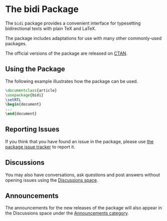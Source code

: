 # The bidi Package
The `bidi` package provides a convenient interface for typesetting 
bidirectional texts with plain TeX and LaTeX. 

The package includes adaptations for use with many other commonly-used 
packages.

The official versions of the package are released on [CTAN](https://ctan.org/pkg/bidi).

## Using the Package
The following example illustrates how the package can be used.
````tex
\documentclass{article}
\usepackage{bidi}
\setRTL
\begin{document}
...
\end{document}
````

## Reporting Issues
If you think that you have found an issue in the package, please use 
[the package issue tracker](https://github.com/kvafa/bidi/issues) 
to report it.

## Discussions
You may also have conversations, ask questions and post answers
without opening issues using the [Discussions space](https://github.com/kvafa/bidi/discussions).

## Announcements
The announcements for the new releases of the package will
also appear in the Discussions space under the [Announcements
category](https://github.com/kvafa/bidi/discussions/categories/announcements).

